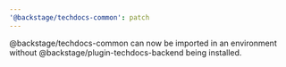 ```yaml
---
'@backstage/techdocs-common': patch
---
```


@backstage/techdocs-common can now be imported in an environment without @backstage/plugin-techdocs-backend being installed.
